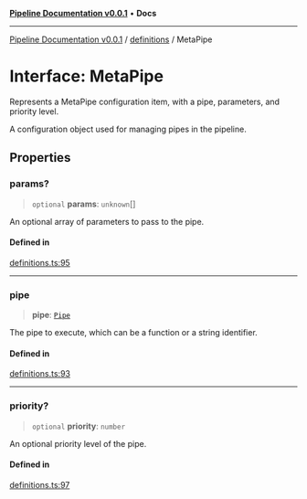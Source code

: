 [**Pipeline Documentation v0.0.1**](../../README.md) • **Docs**

***

[Pipeline Documentation v0.0.1](../../modules.md) / [definitions](../README.md) / MetaPipe

# Interface: MetaPipe

Represents a MetaPipe configuration item, with a pipe, parameters, and priority level.

A configuration object used for managing pipes in the pipeline.

## Properties

### params?

> `optional` **params**: `unknown`[]

An optional array of parameters to pass to the pipe.

#### Defined in

[definitions.ts:95](https://github.com/stonemjs/pipeline/blob/5275b88fe9f1da6af3b6cfe9c64d0c6af6f5eb08/src/definitions.ts#L95)

***

### pipe

> **pipe**: [`Pipe`](../type-aliases/Pipe.md)

The pipe to execute, which can be a function or a string identifier.

#### Defined in

[definitions.ts:93](https://github.com/stonemjs/pipeline/blob/5275b88fe9f1da6af3b6cfe9c64d0c6af6f5eb08/src/definitions.ts#L93)

***

### priority?

> `optional` **priority**: `number`

An optional priority level of the pipe.

#### Defined in

[definitions.ts:97](https://github.com/stonemjs/pipeline/blob/5275b88fe9f1da6af3b6cfe9c64d0c6af6f5eb08/src/definitions.ts#L97)
